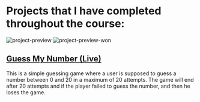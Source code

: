 # Projects that I have completed throughout the course:

![project-preview](https://github.com/rokas293/udemy-javascript-course-projects/assets/83891594/99a1a71e-1e0e-4bba-901b-00d71cf0476c)
![project-preview-won](https://github.com/rokas293/udemy-javascript-course-projects/assets/83891594/960aae28-87dc-4ccf-8457-6453876e7014)

## [Guess My Number (Live)](sensational-ganache-a02ca5.netlify.app)

This is a simple guessing game where a user is supposed to guess a number between 0 and 20 in a maximum of 20 attempts. The game will end after 20 attempts and if the player failed to guess the number, and then he loses the game.
